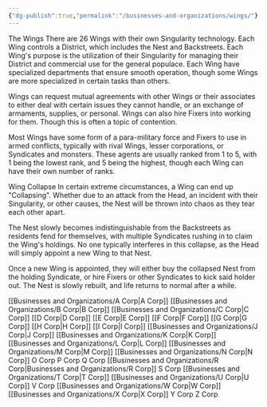 ```yaml
---
{"dg-publish":true,"permalink":"/businesses-and-organizations/wings/"}
---
```


The Wings
There are 26 Wings with their own Singularity technology. Each Wing controls a District, which includes the Nest and Backstreets. Each Wing's purpose is the utilization of their Singularity for managing their District and commercial use for the general populace.
Each Wing have specialized departments that ensure smooth operation, though some Wings are more specialized in certain tasks than others.

Wings can request mutual agreements with other Wings or their associates to either deal with certain issues they cannot handle, or an exchange of armaments, supplies, or personal. Wings can also hire Fixers into working for them. Though this is often a topic of contention.

Most Wings have some form of a para-military force and Fixers to use in armed conflicts, typically with rival Wings, lesser corporations, or Syndicates and monsters. These agents are usually ranked from 1 to 5, with 1 being the lowest rank, and 5 being the highest, though each Wing can have their own number of ranks.

Wing Collapse
In certain extreme circumstances, a Wing can end up "Collapsing". Whether due to an attack from the Head, an incident with their Singularity, or other causes, the Nest will be thrown into chaos as they tear each other apart.

The Nest slowly becomes indistinguishable from the Backstreets as residents fend for themselves, with multiple Syndicates rushing in to claim the Wing's holdings. No one typically interferes in this collapse, as the Head will simply appoint a new Wing to that Nest.

Once a new Wing is appointed, they will either buy the collapsed Nest from the holding Syndicate, or hire Fixers or other Syndicates to kick said holder out. The Nest is slowly rebuilt, and life returns to normal after a while.


[[Businesses and Organizations/A Corp\|A Corp]]
[[Businesses and Organizations/B Corp\|B Corp]]
[[Businesses and Organizations/C Corp\|C Corp]]
[[D Corp\|D Corp]]
[[E Corp\|E Corp]]
[[F Corp\|F Corp]]
[[G Corp\|G Corp]]
[[H Corp\|H Corp]]
[[I Corp\|I Corp]]
[[Businesses and Organizations/J Corp\|J Corp]]
[[Businesses and Organizations/K Corp\|K Corp]]
[[Businesses and Organizations/L Corp\|L Corp]]
[[Businesses and Organizations/M Corp\|M Corp]]
[[Businesses and Organizations/N Corp\|N Corp]]
O Corp
P Corp
Q Corp
[[Businesses and Organizations/R Corp\|Businesses and Organizations/R Corp]]
S Corp
[[Businesses and Organizations/T Corp\|T Corp]]
[[Businesses and Organizations/U Corp\|U Corp]]
V Corp
[[Businesses and Organizations/W Corp\|W Corp]]
[[Businesses and Organizations/X Corp\|X Corp]]
Y Corp
Z Corp